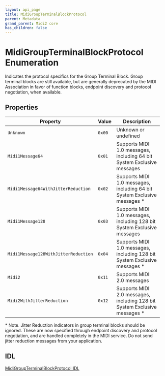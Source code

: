 ```yaml
---
layout: api_page
title: MidiGroupTerminalBlockProtocol
parent: Metadata
grand_parent: Midi2 core
has_children: false
---
```


# MidiGroupTerminalBlockProtocol Enumeration

Indicates the protocol specifics for the Group Terminal Block. Group terminal blocks are still available, but are generally deprecated by the MIDI Association in favor of function blocks, endpoint discovery and protocol negotiation, when available.

## Properties

| Property | Value | Description |
| -------- | ------- | ------ |
| `Unknown` | `0x00` | Unknown or undefined |
| `Midi1Message64` | `0x01` | Supports MIDI 1.0 messages, including 64 bit System Exclusive messages  |
| `Midi1Message64WithJitterReduction` | `0x02` | Supports MIDI 1.0 messages, including 64 bit System Exclusive messages * |
| `Midi1Message128` | `0x03` | Supports MIDI 1.0 messages, including 128 bit System Exclusive messages |
| `Midi1Message128WithJitterReduction` | `0x04` | Supports MIDI 1.0 messages, including 128 bit System Exclusive messages * |
| `Midi2` | `0x11` | Supports MIDI 2.0 messages |
| `Midi2WithJitterReduction` | `0x12` | Supports MIDI 2.0 messages, including 128 bit System Exclusive messages * |

\* Note. Jitter Reduction indicators in group terminal blocks should be ignored. These are now specified through endpoint discovery and protocol negotiation, and are handled completely in the MIDI service. Do not send jitter reduction messages from your application.

## IDL

[MidiGroupTerminalBlockProtocol IDL](https://github.com/microsoft/MIDI/blob/main/src/app-sdk/winrt-core/MidiGroupTerminalBlockProtocolEnum.idl)
